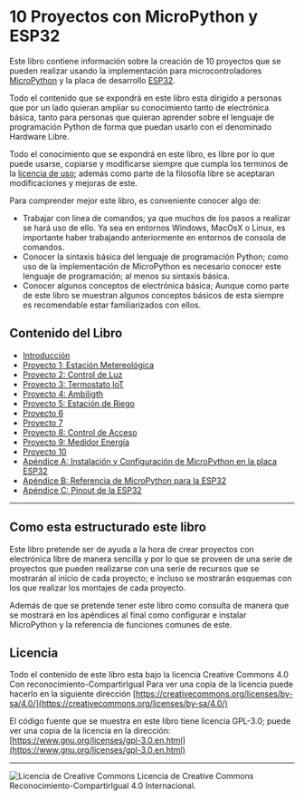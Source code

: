 # 10 Proyectos con MicroPython y ESP32

Este libro contiene información sobre la creación de 10 proyectos que se pueden realizar usando la implementación para microcontroladores [MicroPython](https://micropython.org/) y la placa de desarrollo [ESP32](http://esp32.net/).

Todo el contenido que se expondrá en este libro esta dirigido a personas que por un lado quieran ampliar su conocimiento tanto de electrónica básica, tanto para personas que quieran aprender sobre el lenguaje de programación Python de forma que puedan usarlo con el denominado Hardware Libre.

Todo el conocimiento que se expondrá en este libro, es libre por lo que puede usarse, copiarse y modificarse siempre que cumpla los terminos de la [licencia de uso](https://creativecommons.org/licenses/by-sa/4.0/); además como parte de la filosofía libre se aceptaran modificaciones y mejoras de este. 

Para comprender mejor este libro, es conveniente conocer algo de:

* Trabajar con linea de comandos; ya que muchos de los pasos a realizar se hará uso de ello. Ya sea en entornos Windows, MacOsX o Linux, es importante haber trabajando anteriormente en entornos de consola de comandos.
* Conocer la sintaxis básica del lenguaje de programación Python; como uso de la implementación de MicroPython es necesario conocer este lenguaje de programación; al menos su sintaxis básica.
* Conocer algunos conceptos de electrónica básica; Aunque como parte de este libro se muestran algunos conceptos básicos de esta siempre es recomendable estar familiarizados con ellos. 

## Contenido del Libro

* [Introducción](introduccion.md)
* [Proyecto 1: Estación Metereológica](estación-metereológica.md)
* [Proyecto 2: Control de Luz](control-luz.md)
* [Proyecto 3: Termostato IoT](termostato-iot.md)
* [Proyecto 4: Ambiligth](ambiligth.md)
* [Proyecto 5: Estación de Riego](riego.md)
* [Proyecto 6](#)
* [Proyecto 7](#)
* [Proyecto 8: Control de Acceso](control-acceso.md)
* [Proyecto 9: Medidor Energía](medidor-energia.md)
* [Proyecto 10](#)
* [Apéndice A: Instalación y Configuración de MicroPython en la placa ESP32](instalacion.md)
* [Apéndice B: Referencia de MicroPython para la ESP32](#)
* [Apéndice C: Pinout de la ESP32](pinout.md)
---
## Como esta estructurado este libro

Este libro pretende ser de ayuda a la hora de crear proyectos con electrónica libre de manera sencilla y por lo que se proveen de una serie de proyectos que pueden realizarse con una serie de recursos que se mostrarán al inicio de cada proyecto; e incluso se mostrarán esquemas con los que realizar los montajes de cada proyecto.

Además de que se pretende tener este libro como consulta de manera que se mostrará en los apéndices al final como configurar e instalar MicroPython y la referencia de funciones comunes de este.

## Licencia

Todo el contenido de este libro esta bajo la licencia Creative Commons 4.0 Con reconocimiento-CompartirIgual Para ver una copia de la licencia puede hacerlo en la siguiente dirección [https://creativecommons.org/licenses/by-sa/4.0/](https://creativecommons.org/licenses/by-sa/4.0/)

El código fuente que se muestra en este libro tiene licencia GPL-3.0; puede ver una copia de la licencia en la dirección: [https://www.gnu.org/licenses/gpl-3.0.en.html](https://www.gnu.org/licenses/gpl-3.0.en.html)

---

![Licencia de Creative Commons](https://i.creativecommons.org/l/by-sa/4.0/88x31.png) Licencia de Creative Commons Reconocimiento-CompartirIgual 4.0 Internacional</a>.
